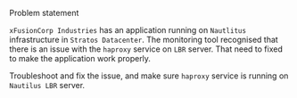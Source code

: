 Problem statement

`xFusionCorp Industries` has an application running on `Nautlitus` infrastructure in `Stratos Datacenter`. The monitoring tool recognised that there is an issue with the `haproxy` service on `LBR` server. That need to fixed to make the application work properly.

Troubleshoot and fix the issue, and make sure `haproxy` service is running on `Nautilus LBR` server.